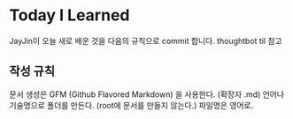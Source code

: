Today I Learned
================
JayJin이 오늘 새로 배운 것을 다음의 규칙으로 commit 합니다. thoughtbot til 참고

작성 규칙
----------------
문서 생성은 GFM (Github Flavored Markdown) 을 사용한다. (확장자 .md)
언어나 기술명으로 폴더를 만든다. (root에 문서를 만들지 않는다.)
파일명은 영어로.
